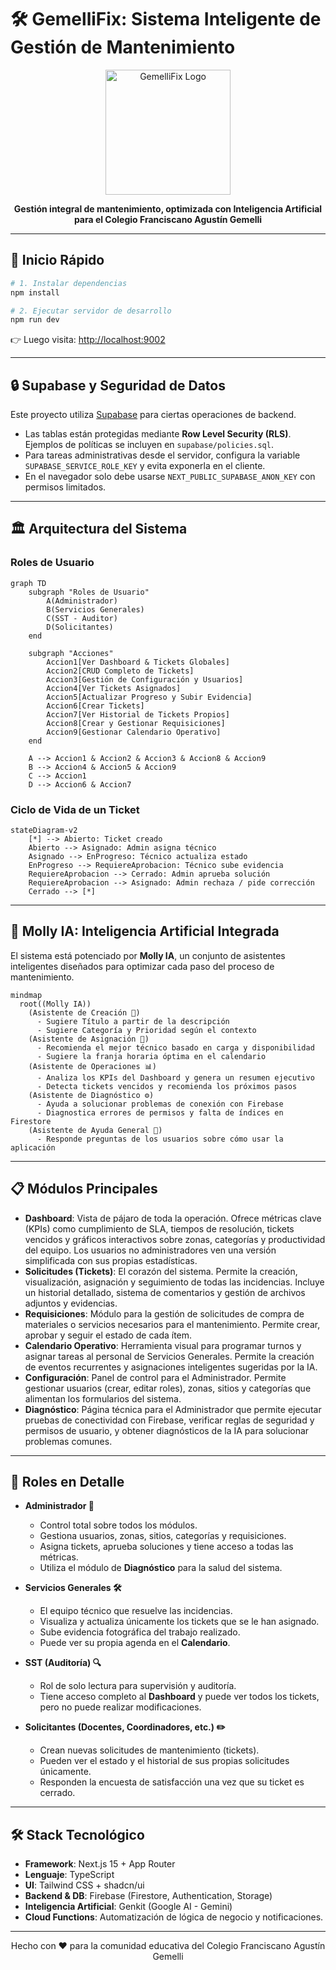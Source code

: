 
# 🛠️ GemelliFix: Sistema Inteligente de Gestión de Mantenimiento

<p align="center">
  <img src="https://firebasestorage.googleapis.com/v0/b/gemellifix.firebasestorage.app/o/Logo.png?alt=media&token=3c91d664-c1d3-43b0-b81f-2b21a7cf2c05" width="200" alt="GemelliFix Logo"/>
</p>

<p align="center">
  <b>Gestión integral de mantenimiento, optimizada con Inteligencia Artificial para el Colegio Franciscano Agustín Gemelli</b>
</p>

---

## 🚀 Inicio Rápido

```bash
# 1. Instalar dependencias
npm install

# 2. Ejecutar servidor de desarrollo
npm run dev
```

👉 Luego visita: [http://localhost:9002](http://localhost:9002)

---

## 🔒 Supabase y Seguridad de Datos

Este proyecto utiliza [Supabase](https://supabase.com) para ciertas operaciones de backend.

- Las tablas están protegidas mediante **Row Level Security (RLS)**. Ejemplos de políticas se incluyen en `supabase/policies.sql`.
- Para tareas administrativas desde el servidor, configura la variable `SUPABASE_SERVICE_ROLE_KEY` y evita exponerla en el cliente.
- En el navegador solo debe usarse `NEXT_PUBLIC_SUPABASE_ANON_KEY` con permisos limitados.

---

## 🏛️ Arquitectura del Sistema

### Roles de Usuario
```mermaid
graph TD
    subgraph "Roles de Usuario"
        A(Administrador)
        B(Servicios Generales)
        C(SST - Auditor)
        D(Solicitantes)
    end

    subgraph "Acciones"
        Accion1[Ver Dashboard & Tickets Globales]
        Accion2[CRUD Completo de Tickets]
        Accion3[Gestión de Configuración y Usuarios]
        Accion4[Ver Tickets Asignados]
        Accion5[Actualizar Progreso y Subir Evidencia]
        Accion6[Crear Tickets]
        Accion7[Ver Historial de Tickets Propios]
        Accion8[Crear y Gestionar Requisiciones]
        Accion9[Gestionar Calendario Operativo]
    end

    A --> Accion1 & Accion2 & Accion3 & Accion8 & Accion9
    B --> Accion4 & Accion5 & Accion9
    C --> Accion1
    D --> Accion6 & Accion7
```

### Ciclo de Vida de un Ticket
```mermaid
stateDiagram-v2
    [*] --> Abierto: Ticket creado
    Abierto --> Asignado: Admin asigna técnico
    Asignado --> EnProgreso: Técnico actualiza estado
    EnProgreso --> RequiereAprobacion: Técnico sube evidencia
    RequiereAprobacion --> Cerrado: Admin aprueba solución
    RequiereAprobacion --> Asignado: Admin rechaza / pide corrección
    Cerrado --> [*]
```

---

## 🤖 Molly IA: Inteligencia Artificial Integrada

El sistema está potenciado por **Molly IA**, un conjunto de asistentes inteligentes diseñados para optimizar cada paso del proceso de mantenimiento.

```mermaid
mindmap
  root((Molly IA))
    (Asistente de Creación 📝)
      - Sugiere Título a partir de la descripción
      - Sugiere Categoría y Prioridad según el contexto
    (Asistente de Asignación 👷)
      - Recomienda el mejor técnico basado en carga y disponibilidad
      - Sugiere la franja horaria óptima en el calendario
    (Asistente de Operaciones 📊)
      - Analiza los KPIs del Dashboard y genera un resumen ejecutivo
      - Detecta tickets vencidos y recomienda los próximos pasos
    (Asistente de Diagnóstico ⚙️)
      - Ayuda a solucionar problemas de conexión con Firebase
      - Diagnostica errores de permisos y falta de índices en Firestore
    (Asistente de Ayuda General 💬)
      - Responde preguntas de los usuarios sobre cómo usar la aplicación
```

---
## 📋 Módulos Principales

-   **Dashboard**: Vista de pájaro de toda la operación. Ofrece métricas clave (KPIs) como cumplimiento de SLA, tiempos de resolución, tickets vencidos y gráficos interactivos sobre zonas, categorías y productividad del equipo. Los usuarios no administradores ven una versión simplificada con sus propias estadísticas.
-   **Solicitudes (Tickets)**: El corazón del sistema. Permite la creación, visualización, asignación y seguimiento de todas las incidencias. Incluye un historial detallado, sistema de comentarios y gestión de archivos adjuntos y evidencias.
-   **Requisiciones**: Módulo para la gestión de solicitudes de compra de materiales o servicios necesarios para el mantenimiento. Permite crear, aprobar y seguir el estado de cada ítem.
-   **Calendario Operativo**: Herramienta visual para programar turnos y asignar tareas al personal de Servicios Generales. Permite la creación de eventos recurrentes y asignaciones inteligentes sugeridas por la IA.
-   **Configuración**: Panel de control para el Administrador. Permite gestionar usuarios (crear, editar roles), zonas, sitios y categorías que alimentan los formularios del sistema.
-   **Diagnóstico**: Página técnica para el Administrador que permite ejecutar pruebas de conectividad con Firebase, verificar reglas de seguridad y permisos de usuario, y obtener diagnósticos de la IA para solucionar problemas comunes.

---

## 👥 Roles en Detalle

-   **Administrador 👑**
    -   Control total sobre todos los módulos.
    -   Gestiona usuarios, zonas, sitios, categorías y requisiciones.
    -   Asigna tickets, aprueba soluciones y tiene acceso a todas las métricas.
    -   Utiliza el módulo de **Diagnóstico** para la salud del sistema.

-   **Servicios Generales 🛠️**
    -   El equipo técnico que resuelve las incidencias.
    -   Visualiza y actualiza únicamente los tickets que se le han asignado.
    -   Sube evidencia fotográfica del trabajo realizado.
    -   Puede ver su propia agenda en el **Calendario**.

-   **SST (Auditoría) 🔍**
    -   Rol de solo lectura para supervisión y auditoría.
    -   Tiene acceso completo al **Dashboard** y puede ver todos los tickets, pero no puede realizar modificaciones.

-   **Solicitantes (Docentes, Coordinadores, etc.) ✏️**
    -   Crean nuevas solicitudes de mantenimiento (tickets).
    -   Pueden ver el estado y el historial de sus propias solicitudes únicamente.
    -   Responden la encuesta de satisfacción una vez que su ticket es cerrado.

---

## 🛠️ Stack Tecnológico

-   **Framework**: Next.js 15 + App Router
-   **Lenguaje**: TypeScript
-   **UI**: Tailwind CSS + shadcn/ui
-   **Backend & DB**: Firebase (Firestore, Authentication, Storage)
-   **Inteligencia Artificial**: Genkit (Google AI - Gemini)
-   **Cloud Functions**: Automatización de lógica de negocio y notificaciones.

---

<p align="center">
  Hecho con ❤️ para la comunidad educativa del Colegio Franciscano Agustín Gemelli
</p>
